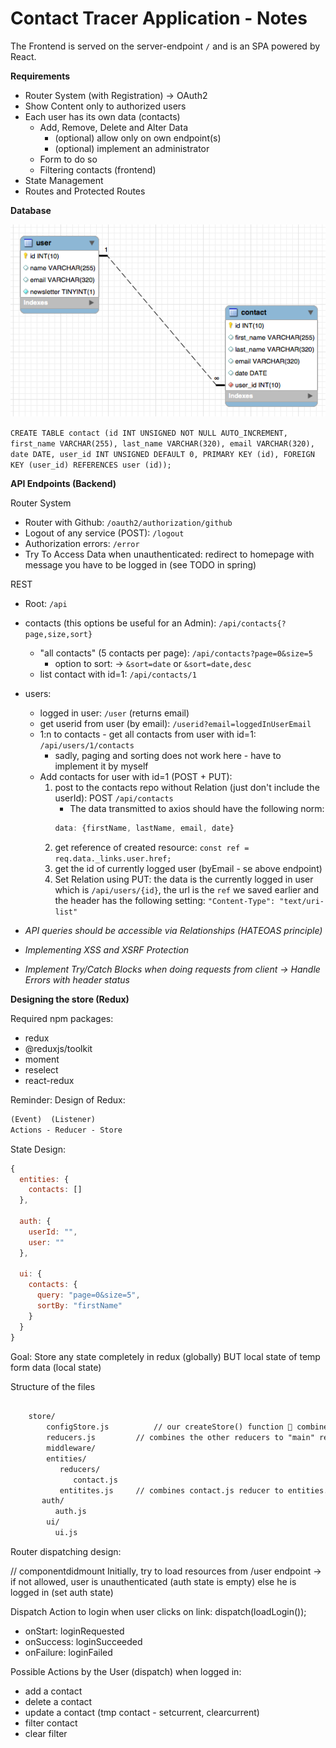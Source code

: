 # Contact Tracer Application - Notes

The Frontend is served on the server-endpoint `/` and is an SPA powered by React.

**Requirements**

* Router System (with Registration) -> OAuth2
* Show Content only to authorized users
* Each user has its own data (contacts)
    * Add, Remove, Delete and Alter Data
        * (optional) allow only on own endpoint(s)
        * (optional) implement an administrator
    * Form to do so
    * Filtering contacts (frontend)
* State Management 
* Routes and Protected Routes

**Database**

![alt text](tables.png "Relationship")

`CREATE TABLE contact (id INT UNSIGNED NOT NULL AUTO_INCREMENT, first_name VARCHAR(255), last_name VARCHAR(320), email VARCHAR(320), date DATE, user_id INT UNSIGNED DEFAULT 0, PRIMARY KEY (id), FOREIGN KEY (user_id) REFERENCES user (id));`

**API Endpoints (Backend)**

Router System
* Router with Github: `/oauth2/authorization/github`
* Logout of any service (POST): `/logout` <!-- TODO: HTTP 404 Not Found Custom Error (Not found does not return any JSON Data!), same with /login --> 
* Authorization errors: `/error` <!-- TODO: HTTP 999 map to Not found -->
* Try To Access Data when unauthenticated: redirect to homepage with message you have to be logged in (see TODO in spring)

REST
* Root: `/api`
* contacts (this options be useful for an Admin): `/api/contacts{?page,size,sort}`
    * "all contacts" (5 contacts per page):  `/api/contacts?page=0&size=5`
        * option to sort: -> `&sort=date` or `&sort=date,desc`
    * list contact with id=1: `/api/contacts/1`
    
* users:
    * logged in user: `/user` (returns email)
    * get userid from user (by email): `/userid?email=loggedInUserEmail`
    * 1:n to contacts - get all contacts from user with id=1: `/api/users/1/contacts`
        * sadly, paging and sorting does not work here - have to implement it by myself
    * Add contacts for user with id=1 (POST + PUT):
        1. post to the contacts repo without Relation (just don't include the userId): POST `/api/contacts`
           - The data transmitted to axios should have the following norm:
            ````javascript
            data: {firstName, lastName, email, date}
            ````
        2. get reference of created resource: `const ref = req.data._links.user.href;`
        3. get the id of currently logged user (byEmail - se above endpoint)
        4. Set Relation using PUT: the data is the currently logged in user which is `/api/users/{id}`, 
           the url is the `ref` we saved earlier and the header has the following setting: `"Content-Type": "text/uri-list"`


* *API queries should be accessible via Relationships (HATEOAS principle)*

* *Implementing XSS and XSRF Protection*

* *Implement Try/Catch Blocks when doing requests from client -> Handle Errors with header status*

**Designing the store (Redux)**

Required npm packages:
* redux
* @reduxjs/toolkit
* moment
* reselect 
* react-redux

Reminder: Design of Redux:
```txt
(Event)  (Listener)
Actions - Reducer - Store
```

<!-- Remember that store is immutable - only via reducer after dispatching action alter state -->

State Design:

```javascript
{
  entities: {
    contacts: []
  },
  
  auth: {
    userId: "", 
    user: "" 
  },
  
  ui: {
    contacts: {
      query: "page=0&size=5", 
      sortBy: "firstName"
    }
  }
}
```

Goal: Store any state completely in redux (globally) BUT local state of temp form data (local state)

Structure of the files 

```txt

    store/
        configStore.js	        // our createStore() function  combined of entities, ui etc.
        reducers.js 		// combines the other reducers to "main" reducer (entities, auth and ui)
        middleware/             
        entities/
           reducers/
              contact.js
           entitites.js		// combines contact.js reducer to entities.js reducer
       auth/
          auth.js
        ui/
          ui.js
```

Router dispatching design:

// componentdidmount
Initially, try to load resources from /user endpoint -> if not allowed, user is unauthenticated (auth state is empty)
else he is logged in (set auth state)

Dispatch Action to login when user clicks on link: dispatch(loadLogin());

* onStart: loginRequested
* onSuccess: loginSucceeded
* onFailure: loginFailed

Possible Actions by the User (dispatch) when logged in:

* add a contact
* delete a contact
* update a contact (tmp contact - setcurrent, clearcurrent)
* filter contact
* clear filter
